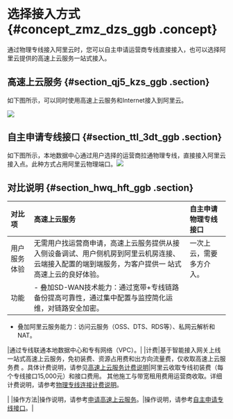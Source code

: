 # 选择接入方式 {#concept_zmz_dzs_ggb .concept}

通过物理专线接入阿里云时，您可以自主申请运营商专线直接接入，也可以选择阿里云提供的高速上云服务一站式接入。

## 高速上云服务 {#section_qj5_kzs_ggb .section}

如下图所示，可以同时使用高速上云服务和Internet接入到阿里云。

![](http://static-aliyun-doc.oss-cn-hangzhou.aliyuncs.com/assets/img/83738/155850724645512_zh-CN.png)

## 自主申请专线接口 {#section_ttl_3dt_ggb .section}

如下图所示，本地数据中心通过用户选择的运营商拉通物理专线，直接接入阿里云接入点。此种方式占用阿里云物理端口。![](http://static-aliyun-doc.oss-cn-hangzhou.aliyuncs.com/assets/img/83738/155850724735446_zh-CN.png)

## 对比说明 {#section_hwq_hft_ggb .section}

|对比项|高速上云服务|自主申请物理专线接口|
|:--|:-----|:---------|
|用户服务体验|无需用户找运营商申请，高速上云服务提供从接入侧设备调试、用户侧机房到阿里云机房连接、云端接入配置的端到端服务，为客户提供一 站式高速上云的良好体验。|一次上云，需要多方介入。|
|功能| -   叠加SD-WAN技术能力：通过宽带+专线链路备份提高可靠性，通过集中配置与监控简化运维，对链路安全加密。
-   叠加阿里云服务能力：访问云服务（OSS、DTS、RDS等）、私网云解析和NAT。

 |通过专线联通本地数据中心和专有网络（VPC）。|
|计费|基于智能接入网关上线一站式高速上云服务，免初装费、资源占用费和出方向流量费，仅收取高速上云服务费 。具体计费说明，请参见[高速上云服务计费说明](../intl.zh-CN/产品定价/高速上云服务计费说明.md#)|阿里云收取专线初装费（每个专线接口15,000元）和接口费用。 其他施工与带宽租用费用运营商收取。详细计费说明，请参考[物理专线连接计费说明](../intl.zh-CN/产品定价/物理专线连接计费说明.md#)。

 |
|操作方法|操作说明，请参考[申请高速上云服务](intl.zh-CN/物理专线连接/高速上云服务（Beta）/开通高速上云服务.md#)。|操作说明，请参考[自主申请专线接口](intl.zh-CN/物理专线连接/自主申请物理专线接口/自主申请专线接口.md#)。|

